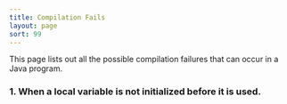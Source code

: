 ```yaml
---
title: Compilation Fails
layout: page
sort: 99
---
```


This page lists out all the possible compilation failures that can occur in a Java program.





### 1. When a local variable is not initialized before it is used.